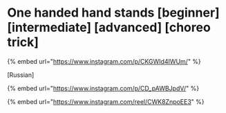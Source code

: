 # One handed hand stands \[beginner] \[intermediate] \[advanced] \[choreo trick]

{% embed url="https://www.instagram.com/p/CKGWId4IWUm/" %}

\[Russian]

{% embed url="https://www.instagram.com/p/CD_pAWBJpdV/" %}

{% embed url="https://www.instagram.com/reel/CWK8ZnpoEE3" %}

##
